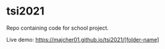 # tsi2021
Repo containing code for school project.

Live demo: https://majcher01.github.io/tsi2021/[folder-name]
